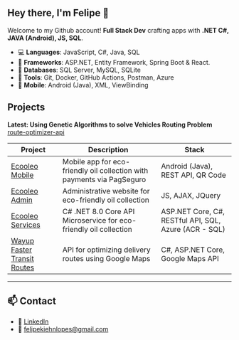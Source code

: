 ## Hey there, I'm Felipe 👋

Welcome to my Github account!
**Full Stack Dev** crafting apps with **.NET C#, JAVA (Android), JS, SQL**.

- 💻 **Languages**: JavaScript, C#, Java, SQL
- 🔧 **Frameworks**: ASP.NET, Entity Framework, Spring Boot & React.
- 🧩 **Databases**: SQL Server, MySQL, SQLite
- 🧪 **Tools**: Git, Docker, GitHub Actions, Postman, Azure 
- 📱 **Mobile**: Android (Java), XML, ViewBinding

## Projects
**Latest: Using Genetic Algorithms to solve Vehicles Routing Problem**
[route-optimizer-api](https://github.com/seuusuario/route-optimizer-api)

| Project | Description | Stack |
|--------|-------------|-------|
| [Ecooleo Mobile](https://github.com/FeKiehn/Ecooleo-FrontApp) | Mobile app for eco-friendly oil collection with payments via PagSeguro | Android (Java), REST API, QR Code |
| [Ecooleo Admin](https://github.com/FeKiehn/Ecooleo-FrontAdmin) | Administrative website for eco-friendly oil collection | JS, AJAX, JQuery |
| [Ecooleo Services](https://github.com/FeKiehn/ecooleo) | C# .NET 8.0 Core API Microservice for eco-friendly oil collection | ASP.NET Core, C#, RESTful API, SQL, Azure (ACR - SQL) |
| [Wayup Faster Transit Routes](https://github.com/FeKiehn/Wayup-Routerizer) | API for optimizing delivery routes using Google Maps | C#, ASP.NET Core, Google Maps API |

---

## 📫 Contact

- 💼 [LinkedIn](https://www.linkedin.com/in/feklopes/)
- 📧 felipekiehnlopes@gmail.com


<!--
**FeKiehn/FeKiehn** is a ✨ _special_ ✨ repository because its `README.md` (this file) appears on your GitHub profile.

Here are some ideas to get you started:

- 🔭 I’m currently working on ...
- 🌱 I’m currently learning ...
- 👯 I’m looking to collaborate on ...
- 🤔 I’m looking for help with ...
- 💬 Ask me about ...
- 📫 How to reach me: ...
- 😄 Pronouns: ...
- ⚡ Fun fact: ...
-->
